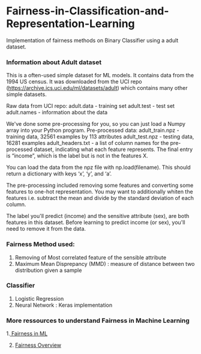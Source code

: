 # Fairness-in-Classification-and-Representation-Learning

Implementation of  fairness methods on Binary Classifier using a adult dataset. 

### Information about Adult dataset

This is a often-used simple dataset for ML models. It contains data from the 1994 US census. It was downloaded from the UCI repo (https://archive.ics.uci.edu/ml/datasets/adult) which contains many other simple datasets.

Raw data from UCI repo:
adult.data - training set
adult.test - test set
adult.names - information about the data

We've done some pre-processing for you, so you can just load a Numpy array into your Python program.
Pre-processed data:
adult_train.npz - training data, 32561 examples by 113 attributes
adult_test.npz - testing data, 16281 examples
adult_headers.txt - a list of column names for the pre-processed dataset, indicating what each feature represents. The final entry is “income”, which is the label but is not in the features X.

You can load the data from the npz file with np.load(filename). This should return a dictionary with keys ‘x’, ‘y’, and ‘a’.

The pre-processing included removing some features and converting some features to one-hot representation. You may want to additionally whiten the features i.e. subtract the mean and divide by the standard deviation of each column.

The label you'll predict (income) and the sensitive attribute (sex), are both features in this dataset. Before learning to predict income (or sex), you'll need to remove it from the data.  

### Fairness Method used:

  1. Removing of Most correlated feature of the sensible attribute
  2. Maximum Mean Disprepancy (MMD) : measure of distance between two distribution given a sample
  
### Classifier 

  1. Logistic Regression
  2. Neural Network : Keras implementation
  
### More ressources to understand Fairness in Machine Learning
   1.[ Fairness in ML](https://towardsdatascience.com/a-tutorial-on-fairness-in-machine-learning-3ff8ba1040cb)
   
   2. [Fairness Overview](https://developers.google.com/machine-learning/fairness-overview/)
    
    
    
    

